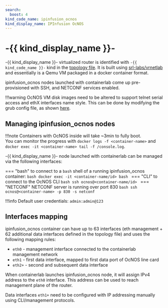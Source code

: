 ```yaml
---
search:
  boost: 4
kind_code_name: ipinfusion_ocnos
kind_display_name: IPInfusion OcNOS
---
```

# -{{ kind_display_name }}-
-{{ kind_display_name }}- virtualized router is identified with `-{{ kind_code_name }}-` kind in the [topology file](../topo-def-file.md).
It is built using [srl-labs/vrnetlab](https://github.com/srl-labs/vrnetlab/tree/master/ipinfusion/ocnos) and essentially is a Qemu VM packaged in a docker container format.


ipinfusion_ocnos nodes launched with containerlab come up pre-provisioned with SSH, and NETCONF services enabled.

!!!warning
    OcNOS VM disk images need to be altered to support telnet serial access and ethX interfaces name style. This can be done by modifying the grub config file, as shown [here](https://github.com/srl-labs/vrnetlab/pull/99).

## Managing ipinfusion_ocnos nodes

!!!note
    Containers with OcNOS inside will take ~3min to fully boot.  
    You can monitor the progress with `docker logs -f <container-name>` and `docker exec -it <container-name> tail -f /console.log`.

-{{ kind_display_name }}- node launched with containerlab can be managed via the following interfaces:

=== "bash"
    to connect to a `bash` shell of a running ipinfusion_ocnos container:
    ```bash
    docker exec -it <container-name/id> bash
    ```
=== "CLI"
    to connect to the OcNOS CLI
    ```bash
    ssh ocnos@<container-name/id>
    ```
=== "NETCONF"
    NETCONF server is running over port 830
    ```bash
    ssh ocnos@<container-name> -p 830 -s netconf
    ```

!!!info
    Default user credentials: `admin:admin@123`

## Interfaces mapping

ipinfusion_ocnos container can have up to 63 interfaces (eth management + 62 additional data interfaces defined in the topology file) and uses the following mapping rules:

* `eth0` - management interface connected to the containerlab management network
* `eth1` - first data interface, mapped to first data port of OcNOS line card
* `eth2+` - second and subsequent data interface

When containerlab launches ipinfusion_ocnos node, it will assign IPv4 address to the `eth0` interface. This address can be used to reach management plane of the router.

Data interfaces `eth1+` need to be configured with IP addressing manually using CLI/management protocols.
